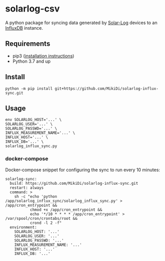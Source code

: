 # solarlog-csv
A python package for syncing data generated by [Solar-Log](http://www.solar-log.com/en/home.html) devices to an [InfluxDB](https://www.influxdata.com/) instance.  

## Requirements
- pip3 ([installation instructions](https://pip.pypa.io/en/stable/installing))
- Python 3.7 and up

## Install
`python -m pip install git+https://github.com/MikiDi/solarlog-influx-sync.git`


## Usage
```
env SOLARLOG_HOST='...' \
SOLARLOG_USER='...' \
SOLARLOG_PASSWD='...' \
INFLUX_MEASUREMENT_NAME='...' \
INFLUX_HOST='...' \
INFLUX_DB='...' \
solarlog_influx_sync.py
```

### docker-compose
Docker-compose snippet for configuring the sync to run every 10 minutes:

```
solarlog-sync:
  build: https://github.com/MikiDi/solarlog-influx-sync.git
  restart: always
  command: >
    sh -c "echo 'python /app/solarlog_influx_sync/solarlog_influx_sync.py' > /app/cron_entrypoint &&
           chmod +x /app/cron_entrypoint &&
           echo '*/10 * * * * /app/cron_entrypoint' > /var/spool/cron/crontabs/root &&
           crond -l 2 -f"
  environment:
    SOLARLOG_HOST: '...'
    SOLARLOG_USER: '...'
    SOLARLOG_PASSWD: '...'
    INFLUX_MEASUREMENT_NAME: '...'
    INFLUX_HOST: '...'
    INFLUX_DB: '...'
```
